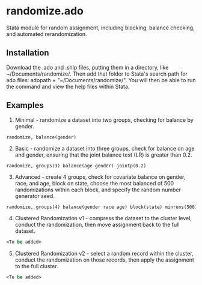 randomize.ado
=============

Stata module for random assignment, including blocking, balance checking, and automated rerandomization.

Installation
--------

Download the .ado and .shlp files, putting them in a directory, like ~/Documents/randomize/. Then add that folder to Stata's search path for ado files: adopath + "~/Documents/randomize/". You will then be able to run the command and view the help files within Stata.

Examples
--------

1. Minimal - randomize a dataset into two groups, checking for balance by gender.

  ```
  randomize, balance(gender)
  ```

2. Basic - randomize a dataset into three groups, check for balance on age and gender, ensuring that the joint balance test (LR) is greater than 0.2.

  ```
  randomize, groups(3) balance(age gender) jointp(0.2)
  ```

3. Advanced - create 4 groups, check for covariate balance on gender, race, and age, block on state, choose the most balanced of 500 randomizations within each block, and specify the random number generator seed.

  ```stata
  randomize, groups(4) balance(gender race age) block(state) minruns(500) seed(1)
  ```
  
4. Clustered Randomization v1 - compress the dataset to the cluster level, conduct the randomization, then move assignment back to the full dataset.

  ```stata
  <To be added>
  ```

5. Clustered Randomization v2 - select a random record within the cluster, conduct the randomization on those records, then apply the assignment to the full cluster.

  ```stata
  <To be added>
  ```
